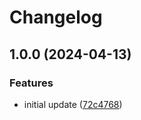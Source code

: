 # Changelog

## 1.0.0 (2024-04-13)


### Features

* initial update ([72c4768](https://github.com/bjut-swift/swifts-nest/commit/72c47687eaba887e14016ed16f9bce9a7c6e7dc8))
